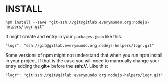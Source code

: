 # INSTALL

    npm install --save "git+ssh://git@gitlab.everymundo.org:nodejs-helpers/logr.git"

It might create and entry in your ```packages.json``` like this:

    "logr": "ssh://git@gitlab.everymundo.org:nodejs-helpers/logr.git"

Some versions of npm might not understand that when you run npm install
in your project. If that is the case you will need to mannually change
your entry adding the **git+** before the **ssh://**. Like this:

    "logr": "git+ssh://git@gitlab.everymundo.org:nodejs-helpers/logr.git"
